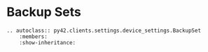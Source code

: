 # Backup Sets

```{eval-rst}
.. autoclass:: py42.clients.settings.device_settings.BackupSet
    :members:
    :show-inheritance:
```
